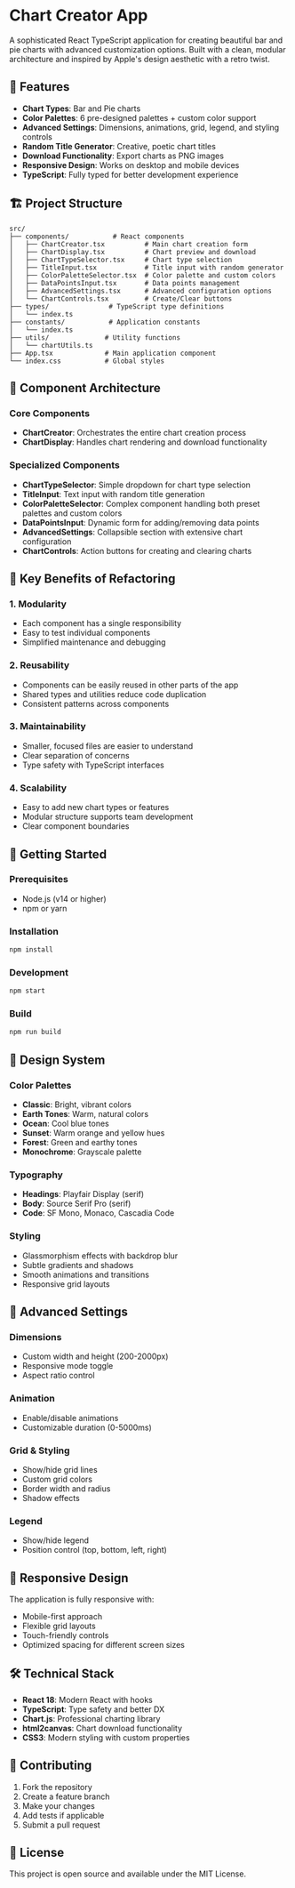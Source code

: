 # Chart Creator App

A sophisticated React TypeScript application for creating beautiful bar and pie charts with advanced customization options. Built with a clean, modular architecture and inspired by Apple's design aesthetic with a retro twist.

## 🎨 Features

- **Chart Types**: Bar and Pie charts
- **Color Palettes**: 6 pre-designed palettes + custom color support
- **Advanced Settings**: Dimensions, animations, grid, legend, and styling controls
- **Random Title Generator**: Creative, poetic chart titles
- **Download Functionality**: Export charts as PNG images
- **Responsive Design**: Works on desktop and mobile devices
- **TypeScript**: Fully typed for better development experience

## 🏗️ Project Structure

```
src/
├── components/           # React components
│   ├── ChartCreator.tsx          # Main chart creation form
│   ├── ChartDisplay.tsx          # Chart preview and download
│   ├── ChartTypeSelector.tsx     # Chart type selection
│   ├── TitleInput.tsx            # Title input with random generator
│   ├── ColorPaletteSelector.tsx  # Color palette and custom colors
│   ├── DataPointsInput.tsx       # Data points management
│   ├── AdvancedSettings.tsx      # Advanced configuration options
│   └── ChartControls.tsx         # Create/Clear buttons
├── types/               # TypeScript type definitions
│   └── index.ts
├── constants/           # Application constants
│   └── index.ts
├── utils/              # Utility functions
│   └── chartUtils.ts
├── App.tsx             # Main application component
└── index.css           # Global styles
```

## 🧩 Component Architecture

### Core Components

- **ChartCreator**: Orchestrates the entire chart creation process
- **ChartDisplay**: Handles chart rendering and download functionality

### Specialized Components

- **ChartTypeSelector**: Simple dropdown for chart type selection
- **TitleInput**: Text input with random title generation
- **ColorPaletteSelector**: Complex component handling both preset palettes and custom colors
- **DataPointsInput**: Dynamic form for adding/removing data points
- **AdvancedSettings**: Collapsible section with extensive chart configuration
- **ChartControls**: Action buttons for creating and clearing charts

## 🎯 Key Benefits of Refactoring

### 1. **Modularity**
- Each component has a single responsibility
- Easy to test individual components
- Simplified maintenance and debugging

### 2. **Reusability**
- Components can be easily reused in other parts of the app
- Shared types and utilities reduce code duplication
- Consistent patterns across components

### 3. **Maintainability**
- Smaller, focused files are easier to understand
- Clear separation of concerns
- Type safety with TypeScript interfaces

### 4. **Scalability**
- Easy to add new chart types or features
- Modular structure supports team development
- Clear component boundaries

## 🚀 Getting Started

### Prerequisites
- Node.js (v14 or higher)
- npm or yarn

### Installation
```bash
npm install
```

### Development
```bash
npm start
```

### Build
```bash
npm run build
```

## 🎨 Design System

### Color Palettes
- **Classic**: Bright, vibrant colors
- **Earth Tones**: Warm, natural colors
- **Ocean**: Cool blue tones
- **Sunset**: Warm orange and yellow hues
- **Forest**: Green and earthy tones
- **Monochrome**: Grayscale palette

### Typography
- **Headings**: Playfair Display (serif)
- **Body**: Source Serif Pro (serif)
- **Code**: SF Mono, Monaco, Cascadia Code

### Styling
- Glassmorphism effects with backdrop blur
- Subtle gradients and shadows
- Smooth animations and transitions
- Responsive grid layouts

## 🔧 Advanced Settings

### Dimensions
- Custom width and height (200-2000px)
- Responsive mode toggle
- Aspect ratio control

### Animation
- Enable/disable animations
- Customizable duration (0-5000ms)

### Grid & Styling
- Show/hide grid lines
- Custom grid colors
- Border width and radius
- Shadow effects

### Legend
- Show/hide legend
- Position control (top, bottom, left, right)

## 📱 Responsive Design

The application is fully responsive with:
- Mobile-first approach
- Flexible grid layouts
- Touch-friendly controls
- Optimized spacing for different screen sizes

## 🛠️ Technical Stack

- **React 18**: Modern React with hooks
- **TypeScript**: Type safety and better DX
- **Chart.js**: Professional charting library
- **html2canvas**: Chart download functionality
- **CSS3**: Modern styling with custom properties

## 🤝 Contributing

1. Fork the repository
2. Create a feature branch
3. Make your changes
4. Add tests if applicable
5. Submit a pull request

## 📄 License

This project is open source and available under the MIT License. 